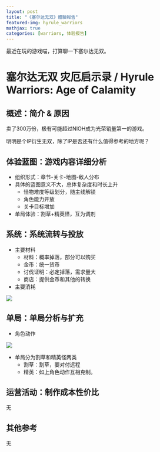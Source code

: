 ```yaml
---
layout: post
title: "《塞尔达无双》體驗報告"
featured-img: hyrule_warriors
mathjax: true
categories: [warriors, 体验报告]
---
```


最近在玩的游戏喵，打算聊一下塞尔达无双。

<!--more-->

# 塞尔达无双 灾厄启示录 / Hyrule Warriors: Age of Calamity


## 概述：简介 & 原因

卖了300万份，极有可能超过NIOH成为光荣销量第一的游戏。

明明是个IP衍生无双，除了IP是否还有什么值得参考的地方呢？


## 体验蓝图：游戏内容详细分析

+ 组织形式：章节-关卡-地图-敌人分布
+ 具体的蓝图意义不大，总体复杂度和时长上升
  + 怪物难度等级划分，随主线解锁
  + 角色能力开放
  + 关卡目标增加
+ 单局体验：割草+精英怪，互为调剂


## 系统：系统流转与投放

+ 主要材料
  + 材料：概率掉落，部分可以购买
  + 金币：统一货币
  + 讨伐证明：必定掉落，需求量大
  + 商店：提供金币和其他的转换
+ 主要消耗

![]({{site.img_url}}/gameplay/hyrule_warriors/1.jpg)


## 单局：单局分析与扩充

+ 角色动作

![]({{site.img_url}}/gameplay/hyrule_warriors/2.jpg)

+ 单局分为割草和精英怪两类
  + 割草：割草，要对付远程
  + 精英：如上角色动作互相克制。


## 运营活动：制作成本性价比

无


## 其他参考

无
